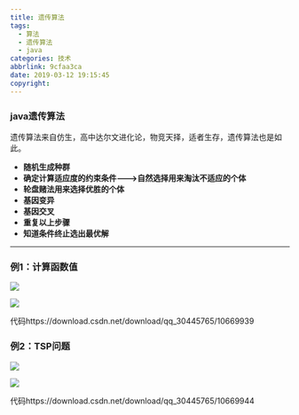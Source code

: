 ```yaml
---
title: 遗传算法
tags: 
  - 算法 
  - 遗传算法 
  - java 
categories: 技术 
abbrlink: 9cfaa3ca
date: 2019-03-12 19:15:45
copyright:
---
```


### java遗传算法

遗传算法来自仿生，高中达尔文进化论，物竞天择，适者生存，遗传算法也是如此。

- **随机生成种群**
- **确定计算适应度的约束条件--->自然选择用来淘汰不适应的个体**
- **轮盘赌法用来选择优胜的个体**
- **基因变异**
- **基因交叉**
- **重复以上步骤**
- **知道条件终止选出最优解**

-------------------

### 例1：计算函数值

![](http://wx4.sinaimg.cn/mw690/00639ahCgy1g11826y7oqj31hc0sv76m.jpg)



![](http://wx4.sinaimg.cn/mw690/00639ahCgy1g11829lojfj311e0h4js0.jpg)

代码https://download.csdn.net/download/qq_30445765/10669939

### 例2：TSP问题

![](http://wx1.sinaimg.cn/mw690/00639ahCgy1g1182c2x2xj311e0gg0u5.jpg)



![](http://wx4.sinaimg.cn/mw690/00639ahCgy1g1182efm6tj30yq0m8mxp.jpg)

代码https://download.csdn.net/download/qq_30445765/10669944